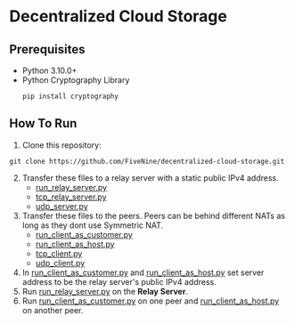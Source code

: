 ﻿# Decentralized Cloud Storage
## Prerequisites
-   Python 3.10.0+
-   Python Cryptography Library
    ```
    pip install cryptography
    ```

## How To Run
1.  Clone this repository:
```
git clone https://github.com/FiveNine/decentralized-cloud-storage.git
```
2.  Transfer these files to a relay server with a static public IPv4 address.
    - [run_relay_server.py](/Server/run_relay_server.py)
    - [tcp_relay_server.py](/Server/tcp_relay_server.py)
    - [udp_server.py](/Server/udp_server.py)
3.  Transfer these files to the peers. Peers can be behind different NATs as long as they dont use Symmetric NAT.
    - [run_client_as_customer.py](/Client/run_client_as_customer.py)
    - [run_client_as_host.py](/Client/run_client_as_host.py)
    - [tcp_client.py](/Client/tcp_client.py)
    - [udp_client.py](/Client/udp_client.py)
4.  In [run_client_as_customer.py](/Client/run_client_as_customer.py) and [run_client_as_host.py](/Client/run_client_as_host.py) set server address to be the relay server's public IPv4 address.
5.  Run [run_relay_server.py](/Server/run_relay_server.py) on the **Relay Server**.
6.  Run [run_client_as_customer.py](/Client/run_client_as_customer.py) on one peer and [run_client_as_host.py](/Client/run_client_as_host.py) on another peer.
